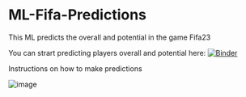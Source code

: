 # ML-Fifa-Predictions
This ML predicts the overall and potential in the game Fifa23

You can strart predicting players overall and potential here: [![Binder](https://mybinder.org/badge_logo.svg)](https://mybinder.org/v2/gh/joshuafrank77/ML-Fifa-Predictions/HEAD?urlpath=%2Fvoila%2Frender%2FPredict_single_player.ipynb)

Instructions on how to make predictions

![image](https://github.com/joshuafrank77/ML-Fifa-Predictions/assets/41444376/a0776c43-c306-4daa-9ef2-0643fe8bf6c0)
